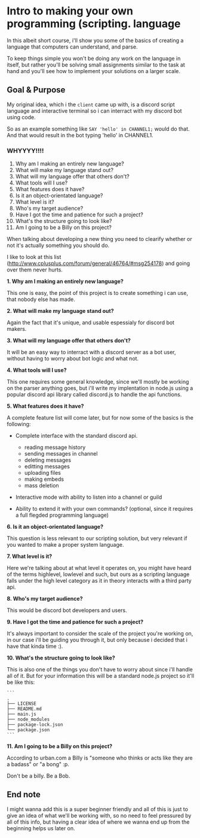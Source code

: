 # Intro to making your own programming (scripting. language

In this albeit short course, i'll show you some of the basics of creating a language that computers can understand, and parse.

To keep things simple you won't be doing any work on the language in itself, but rather you'll be solving small assignments similar to the task at hand and you'll see how to implement your solutions on a larger scale.

## Goal & Purpose

My original idea, which i the `client` came up with, is a discord script language and interactive terminal so i can interract with my discord bot using code.

So as an example something like `SAY 'hello' in CHANNEL1;` would do that.
And that would result in the bot typing 'hello' in CHANNEL1.

### WHYYYY!!!!

1. Why am I making an entirely new language?
2. What will make my language stand out?
3. What will my language offer that others don't?
4. What tools will I use?
5. What features does it have?
6. Is it an object-orientated language?
7. What level is it?
8. Who's my target audience?
9. Have I got the time and patience for such a project?
10. What's the structure going to look like?
11. Am I going to be a Billy on this project?

When talking about developing a new thing you need to clearify whether or not it's actually something you should do.

I like to look at this list (http://www.cplusplus.com/forum/general/46764/#msg254178) and going over them never hurts.

**1. Why am I making an entirely new language?**

This one is easy, the point of this project is to create something i can use, that nobody else has made.

**2. What will make my language stand out?**

Again the fact that it's unique, and usable espessialy for discord bot makers.

**3. What will my language offer that others don't?**

It will be an easy way to interract with a discord server as a bot user, without having to worry about bot logic and what not.

**4. What tools will I use?**

This one requires some general knowledge, since we'll mostly be working on the parser anything goes, but i'll write my implentation in node.js using a popular discord api library called discord.js to handle the api functions.

**5. What features does it have?**

A complete feature list will come later, but for now some of the basics is the following:

- Complete interface with the standard discord api.
  - reading message history
  - sending messages in channel
  - deleting messages
  - editting messages
  - uploading files
  - making embeds
  - mass deletion

- Interactive mode with ability to listen into a channel or guild

- Ability to extend it with your own commands? (optional, since it requires a full flegded programming language)

**6. Is it an object-orientated language?**

This question is less relevant to our scripting solution, but very relevant if you wanted to make a proper system language.

**7. What level is it?**

Here we're talking about at what level it operates on, you might have heard of the terms highlevel, lowlevel and such, but ours as a scripting language falls under the high level category as it in theory interacts with a third party api.

**8. Who's my target audience?**

This would be discord bot developers and users.

**9. Have I got the time and patience for such a project?**

It's always important to consider the scale of the project you're working on, in our case i'll be guiding you through it, but only because i decided that i have that kinda time :).

**10. What's the structure going to look like?**

This is also one of the things you don't have to worry about since i'll handle all of it. But for your information this will be a standard node.js project so it'll be like this:

    ```
    .
    ├── LICENSE
    ├── README.md
    ├── main.js
    ├── node_modules
    ├── package-lock.json
    └── package.json
    ```
**11. Am I going to be a Billy on this project?**

According to urban.com a Billy is "someone who thinks or acts like they are a badass" or "a bong" :p.

Don't be a billy. Be a Bob.

## End note

I might wanna add this is a super beginner friendly and all of this is just to give an idea of what we'll be working with, so no need to feel pressured by all of this info, but having a clear idea of where we wanna end up from the beginning helps us later on.
